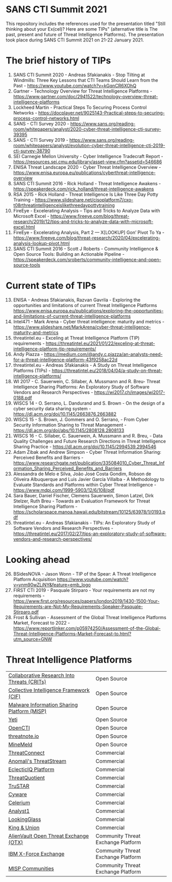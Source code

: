 # SANS CTI Summit 2021
This repository includes the references used for the presentation titled "Still thinking about your Ex(cel)? Here are some TIPs" (alternative title is The past, present and future of Threat Intelligence Platforms). The presentation took place during SANS CTI Summit 2021 on 21-22 January 2021.

# The brief history of TIPs

1. SANS CTI Summit 2020 - Andreas Sfakianakis - Stop Tilting at Windmills: Three Key Lessons that CTI Teams Should Learn from the Past - https://www.youtube.com/watch?v=kGqnCR6XOhQ
2. Gartner - Technology Overview for Threat Intelligence Platforms - https://www.gartner.com/doc/2941522/technology-overview-threat-intelligence-platforms
3. Lockheed Martin - Practical Steps To Securing Process Control Networks - https://docplayer.net/9025143-Practical-steps-to-securing-process-control-networks.html
4. SANS - CTI Survey 2020 - https://www.sans.org/reading-room/whitepapers/analyst/2020-cyber-threat-intelligence-cti-survey-39395
5. SANS - CTI Survey 2019 - https://www.sans.org/reading-room/whitepapers/analyst/evolution-cyber-threat-intelligence-cti-2019-cti-survey-38790
6. SEI Carnegie Mellon University - Cyber Intelligence Tradecraft Report - https://resources.sei.cmu.edu/library/asset-view.cfm?assetid=546686
7. ENISA Threat Landscape 2020 - Cyber Threat Intelligence Overview - https://www.enisa.europa.eu/publications/cyberthreat-intelligence-overview
8. SANS CTI Summit 2016 - Rick Holland - Threat Intelligence Awakens - https://speakerdeck.com/rick_holland/threat-intelligence-awakens
9. RSA 2015 - Rick Holland - Threat Intelligence Is Like Three Day Potty Training - https://www.slideshare.net/cisoplatform7/cxo-t08rthreatintelligenceislikethreedaypottytraining
10. FireEye - Excelerating Analysis – Tips and Tricks to Analyze Data with Microsoft Excel - https://www.fireeye.com/blog/threat-research/2019/12/tips-and-tricks-to-analyze-data-with-microsoft-excel.html
11. FireEye - Excelerating Analysis, Part 2 — X[LOOKUP] Gon’ Pivot To Ya - https://www.fireeye.com/blog/threat-research/2020/04/excelerating-analysis-lookup-pivot.html
12. SANS CTI Summit 2016 - Scott J Roberts - Community Intelligence & Open Source Tools: Building an Actionable Pipeline - https://speakerdeck.com/sroberts/community-intelligence-and-open-source-tools

# Current state of TIPs

13. ENISA - Andreas Sfakianakis, Razvan Gavrila - Exploring the opportunities and limitations of current Threat Intelligence Platforms
 https://www.enisa.europa.eu/publications/exploring-the-opportunities-and-limitations-of-current-threat-intelligence-platforms
14. Intel471 - Mark Arena - Cyber threat intelligence: maturity and metrics - https://www.slideshare.net/MarkArena/cyber-threat-intelligence-maturity-and-metrics
15. threatintel.eu - Exceling at Threat Intelligence Platform (TIP) requirements - https://threatintel.eu/2021/01/22/exceling-at-threat-intelligence-platform-tip-requirements/
16. Andy Piazza - https://medium.com/@andy.c.piazza/an-analysts-need-for-a-threat-intelligence-platform-43f9258ac22d
17. threatintel.eu - Andreas Sfakianakis - A Study on Threat Intelligence Platforms (TIPs) - https://threatintel.eu/2018/04/04/a-study-on-threat-intelligence-platforms/
18. WI 2017 - C. Sauerwein, C. Sillaber, A. Mussmann and R. Breu- Threat Intelligence Sharing Platforms: An Exploratory Study of Software Vendors and Research Perspectives - https://wi2017.ch/images/wi2017-0188.pdf
19. WISCS 14 - O. Serrano, L. Dandurand and S. Brown - On the design of a cyber security data sharing system - https://dl.acm.org/doi/10.1145/2663876.2663882
20. WISCS 15 - S. Brown, J. Gommers and O. Serrano, - From Cyber Security Information Sharing to Threat Management - https://dl.acm.org/doi/abs/10.1145/2808128.2808133
21. WISCS 16 - C. Sillaber, C. Sauerwein, A. Mussmann and R. Breu, - Data Quality Challenges and Future Research Directions in Threat Intelligence Sharing Practice - https://dl.acm.org/doi/10.1145/2994539.2994546
22. Adam Zibak and Andrew Simpson - Cyber Threat Information Sharing: Perceived Benefits and Barriers - https://www.researchgate.net/publication/335084010_Cyber_Threat_Information_Sharing_Perceived_Benefits_and_Barriers
23. Alessandra de Melo e Silva, João José Costa Gondim, Robson de Oliveira Albuquerque and Luis Javier García Villalba - A Methodology to Evaluate Standards and Platforms within Cyber Threat Intelligence - https://www.mdpi.com/1999-5903/12/6/108/pdf
24. Sara Bauer, Daniel Fischer, Clemens Sauerwein, Simon Latzel, Dirk Stelzer, Ruth Breu - Towards an Evaluation Framework for Threat Intelligence Sharing Platform - https://scholarspace.manoa.hawaii.edu/bitstream/10125/63978/1/0193.pdf
25. threatintel.eu - Andreas Sfakianakis - TIPs: An Exploratory Study of Software Vendors and Research Perspectives - https://threatintel.eu/2017/02/27/tips-an-exploratory-study-of-software-vendors-and-research-perspectives/

# Looking ahead

26. BSidesNOVA - Jason Wonn - TIP of the Spear: A Threat Intelligence Platform Acquisition https://www.youtube.com/watch?v=ynm90wZLjNY&feature=emb_logo
27. FIRST CTI 2019 - Pasquale Stirparo - Your requirements are not my requirements - https://www.first.org/resources/papers/london2019/1430-1500-Your-Requirements-are-Not-My-Requirements-Speaker-Pasquale-Stirparo.pdf
28. Frost & Sullivan - Assessment of the Global Threat Intelligence Platforms Market, Forecast to 2022 - https://www.reportlinker.com/p05974250/Assessment-of-the-Global-Threat-Intelligence-Platforms-Market-Forecast-to.html?utm_source=GNW


# Threat Intelligence Platforms

<table>
    <tr>
        <td>
            <a href="https://crits.github.io/" target="_blank">Collaborative Research Into Threats (CRITs)</a>
        </td>
        <td>
            <a>Open Source</a>
        </td>
    </tr>
    <tr>
        <td>
            <a href="https://csirtgadgets.com/collective-intelligence-framework" target="_blank">Collective Intelligence Framework (CIF)</a>
        </td>
        <td>
            <a>Open Source</a>
        </td>
    </tr>
     <tr>
        <td>
            <a href="https://www.misp-project.org/" target="_blank">Malware Information Sharing Platform (MISP)</a>
        </td>
        <td>
            <a>Open Source</a>
        </td>
    </tr>
     <tr>
        <td>
            <a href="https://yeti-platform.github.io/" target="_blank">Yeti</a>
        </td>
        <td>
            <a>Open Source</a>
        </td>
    </tr>
     <tr>
        <td>
            <a href="https://www.opencti.io/en/" target="_blank">OpenCTI</a>
        </td>
        <td>
            <a>Open Source</a>
        </td>
    </tr>
     <tr>
        <td>
            <a href="https://threatnote.io/" target="_blank">threatnote.io</a>
        </td>
        <td>
            <a>Open Source</a>
        </td>
    </tr>
     <tr>
        <td>
            <a href="https://www.paloaltonetworks.com/products/secure-the-network/subscriptions/minemeld" target="_blank">MineMeld</a>
        </td>
        <td>
            <a>Open Source</a>
        </td>
    </tr>
     <tr>
        <td>
            <a href="https://threatconnect.com/" target="_blank">ThreatConnect</a>
        </td>
        <td>
            <a>Commercial</a>
        </td>
    </tr>
     <tr>
        <td>
            <a href="https://www.anomali.com/products/threatstream" target="_blank">Anomali's ThreatStream</a>
        </td>
        <td>
            <a>Commercial</a>
        </td>
    </tr>
     <tr>
        <td>
            <a href="https://www.eclecticiq.com/platform" target="_blank">EclecticIQ Platform</a>
        </td>
        <td>
            <a>Commercial</a>
        </td>
    </tr>
     <tr>
        <td>
            <a href="https://www.threatq.com/threat-intelligence-platform/" target="_blank">ThreatQuotient</a>
        </td>
        <td>
            <a>Commercial</a>
        </td>
    </tr>
     <tr>
        <td>
            <a href="https://www.trustar.co/product/platform" target="_blank">TruSTAR</a>
        </td>
        <td>
            <a>Commercial</a>
        </td>
    </tr>
     <tr>
        <td>
            <a href="https://cyware.com/" target="_blank">Cyware</a>
        </td>
        <td>
            <a>Commercial</a>
        </td>
    </tr>
     <tr>
        <td>
            <a href="https://www.celerium.com/" target="_blank">Celerium</a>
        </td>
        <td>
            <a>Commercial</a>
        </td>
    </tr>
      <tr>
        <td>
            <a href="https://analyst1.com/" target="_blank">Analyst1</a>
        </td>
        <td>
            <a>Commercial</a>
        </td>
    </tr>
     <tr>
        <td>
            <a href="https://www.lookingglasscyber.com/" target="_blank">LookingGlass</a>
        </td>
        <td>
            <a>Commercial</a>
        </td>
    </tr>
      <tr>
        <td>
            <a href="https://kingandunion.com/" target="_blank">King & Union</a>
        </td>
        <td>
            <a>Commercial</a>
        </td>
    </tr>
     <tr>
        <td>
            <a href="https://otx.alienvault.com/" target="_blank">AlienVault Open Threat Exchange (OTX)</a>
        </td>
        <td>
            <a>Community Threat Exchange Platform</a>
        </td>
    </tr>
      <tr>
        <td>
            <a href="https://exchange.xforce.ibmcloud.com/" target="_blank">IBM X-Force Exchange</a>
        </td>
        <td>
            <a>Community Threat Exchange Platform</a>
        </td>
    </tr>
     <tr>
        <td>
            <a href="https://www.misp-project.org/communities/" target="_blank">MISP Communities</a>
        </td>
        <td>
            <a>Community Threat Exchange Platform</a>
        </td>
    </tr>
 </table>
